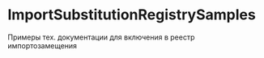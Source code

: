 # ImportSubstitutionRegistrySamples
Примеры тех. документации для включения в реестр импортозамещения

